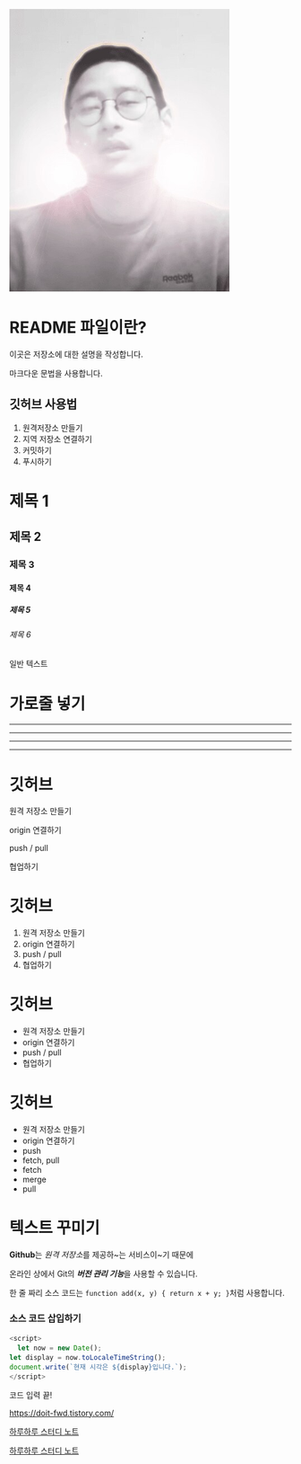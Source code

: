 ![신창섭](./dtd.PNG)

# README 파일이란?

이곳은 저장소에 대한 설명을 작성합니다.

마크다운 문법을 사용합니다.

## 깃허브 사용법

1. 원격저장소 만들기
2. 지역 저장소 연결하기
3. 커밋하기
4. 푸시하기

# 제목 1

## 제목 2

### 제목 3

#### 제목 4

##### 제목 5

###### 제목 6

일반 텍스트

# 가로줄 넣기

---

- - - -

****

* * *

# 깃허브

원격 저장소 만들기

origin 연결하기

push / pull

협업하기

# 깃허브

1. 원격 저장소 만들기
2. origin 연결하기
3. push / pull
4. 협업하기

# 깃허브

- 원격 저장소 만들기
- origin 연결하기
- push / pull
- 협업하기

# 깃허브

- 원격 저장소 만들기
-   origin 연결하기
-   push
- fetch, pull
-   fetch
-   merge
-   pull

# 텍스트 꾸미기

**Github**는 *원격 저장소*를 제공하~는 서비스이~기 때문에

온라인 상에서 Git의 ***버전 관리 기능***을 사용할 수 있습니다.

한 줄 짜리 소스 코드는 `function add(x, y) { return x + y; }`처럼 사용합니다.

### 소스 코드 삽입하기

```Javascript
<script>
  let now = new Date();
let display = now.toLocaleTimeString();
document.write(`현재 시각은 ${display}입니다.`);
</script>
```

코드 입력 끝!

<https://doit-fwd.tistory.com/>

[하루하루 스터디 노트](https://diut-fwd.tistory.com/)

[하루하루 스터디 노트](https://doit-fwd.tistory.com/, "프런트엔드 개발 팀")
